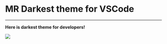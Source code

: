 # MR Darkest theme for VSCode
<hr>

**Here is darkest theme for developers!**

<img src="https://github.com/mahmoudmohamedramadan/mr-darkest-theme/blob/master/images/01.png">
